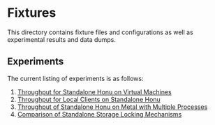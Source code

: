 # Fixtures

This directory contains fixture files and configurations as well as experimental results and data dumps.

## Experiments

The current listing of experiments is as follows:

1. [Throughput for Standalone Honu on Virtual Machines](vms/README.md)
2. [Throughput for Local Clients on Standalone Honu](local/README.md)
3. [Throughput of Standalone Honu on Metal with Multiple Processes](metal/README.md)
4. [Comparison of Standalone Storage Locking Mechanisms](locks/README.md)
